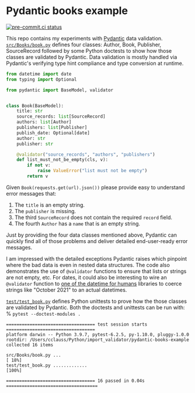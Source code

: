 # Pydantic books example
[![pre-commit.ci status](https://results.pre-commit.ci/badge/github/cclauss/pydantic-books-example/main.svg)](https://results.pre-commit.ci/latest/github/cclauss/pydantic-books-example/main)

This repo contains my experiments with [Pydantic](https://pydantic-docs.helpmanual.io) data validation.  [`src/Books/book.py`](../../tree/main/src/Books/book.py) defines four classes: Author, Book, Publisher, SourceRecord followed by some Python doctests to show how those classes are validated by Pydantic.  Data validation is mostly handled via Pydantic's verifying type hint compliance and type conversion at runtime.

```python
from datetime import date
from typing import Optional

from pydantic import BaseModel, validator


class Book(BaseModel):
    title: str
    source_records: list[SourceRecord]
    authors: list[Author]
    publishers: list[Publisher]
    publish_date: Optional[date]
    author: str
    publisher: str

    @validator("source_records", "authors", "publishers")
    def list_must_not_be_empty(cls, v):
        if not v:
            raise ValueError("list must not be empty")
        return v
```
Given `Book(requests.get(url).json())` please provide easy to understand error messages that:
1. The `title` is an empty string.
2. The `publisher` is missing.
3. The third `SourceRecord` does not contain the required `record` field.
4. The fourth `Author` has a `name` that is an empty string.

Just by providing the four data classes mentioned above, Pydantic can quickly find all of those problems and deliver detailed end-user-ready error messages.

I am impressed with the detailed exceptions Pydantic raises which pinpoint where the bad data is even in nested data structures.  The code also demonstrates the use of `@validator` functions to ensure that lists or strings are not empty, etc.  For dates, it could also be interesting to wire an `@validator` function to [one of the datetime for humans](https://github.com/kennethreitz/maya#-what-about-delorean-arrow--pendulum) libraries to coerce strings like "October 2021" to an actual datetimes.

[`test/test_book.py`](../../tree/main/test/test_book.py) defines Python unittests to prove how the those classes are validated by Pydantic. Both the doctests and unittests can be run with:
% `pytest --doctest-modules .`
```
================================== test session starts ==================================
platform darwin -- Python 3.9.7, pytest-6.2.5, py-1.10.0, pluggy-1.0.0
rootdir: /Users/cclauss/Python/import_validator/pydantic-books-example
collected 16 items

src/Books/book.py ...                                                             [ 18%]
test/test_book.py .............                                                   [100%]

================================== 16 passed in 0.04s ===================================
```
